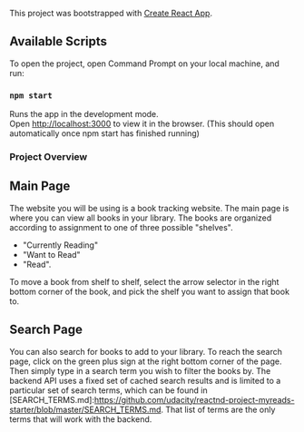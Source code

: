 This project was bootstrapped with [Create React App](https://github.com/facebook/create-react-app).

## Available Scripts

To open the project, open Command Prompt on your local machine, and run:

### `npm start`

Runs the app in the development mode.<br>
Open [http://localhost:3000](http://localhost:3000) to view it in the browser. (This should open automatically once npm start has finished running)

### Project Overview
## Main Page
The website you will be using is a book tracking website. The main page is where you can view all books in your library. The books are organized according to assignment to one of three possible "shelves". 
- "Currently Reading" 
- "Want to Read" 
- "Read". 

To move a book from shelf to shelf, select the arrow selector in the right bottom corner of the book, and pick the shelf you want to assign that book to. 

## Search Page
You can also search for books to add to your library. To reach the search page, click on the green plus sign at the right bottom corner of the page. Then simply type in a search term you wish to filter the books by. The backend API uses a fixed set of cached search results and is limited to a particular set of search terms, which can be found in [SEARCH_TERMS.md]:https://github.com/udacity/reactnd-project-myreads-starter/blob/master/SEARCH_TERMS.md. That list of terms are the only terms that will work with the backend. 
